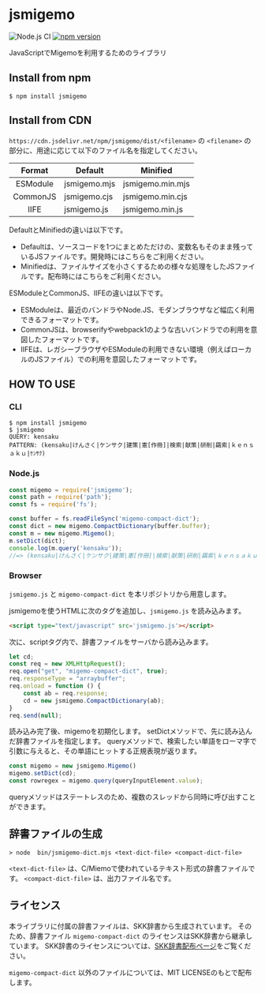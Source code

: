 # jsmigemo

![Node.js CI](https://github.com/oguna/jsmigemo/workflows/Node.js%20CI/badge.svg)
[![npm version](https://badge.fury.io/js/jsmigemo.svg)](https://badge.fury.io/js/jsmigemo)

JavaScriptでMigemoを利用するためのライブラリ

## Install from npm

```
$ npm install jsmigemo
```

## Install from CDN

`https://cdn.jsdelivr.net/npm/jsmigemo/dist/<filename>` の `<filename>` の部分に、用途に応じて以下のファイル名を指定してください。

| Format | Default | Minified |
|:------:|---------|----------|
| ESModule | jsmigemo.mjs | jsmigemo.min.mjs |
| CommonJS | jsmigemo.cjs | jsmigemo.min.cjs |
| IIFE | jsmigemo.js | jsmigemo.min.js |

DefaultとMinifiedの違いは以下です。
- Defaultは、ソースコードを1つにまとめただけの、変数名もそのまま残っているJSファイルです。開発時にはこちらをご利用ください。
- Minifiedは、ファイルサイズを小さくするための様々な処理をしたJSファイルです。配布時にはこちらをご利用ください。

ESModuleとCommonJS、IIFEの違いは以下です。
- ESModuleは、最近のバンドラやNode.JS、モダンブラウザなど幅広く利用できるフォーマットです。
- CommonJSは、browserifyやwebpack1のような古いバンドラでの利用を意図したフォーマットです。
- IIFEは、レガシーブラウザやESModuleの利用できない環境（例えばローカルのJSファイル）での利用を意図したフォーマットです。

## HOW TO USE

### CLI

```
$ npm install jsmigemo
$ jsmigemo
QUERY: kensaku
PATTERN: (kensaku|けんさく|ケンサク|建策|憲[作冊]|検索|献策|研削|羂索|ｋｅｎｓａｋｕ|ｹﾝｻｸ)
```

### Node.js

```js
const migemo = require('jsmigemo');
const path = require('path');
const fs = require('fs');

const buffer = fs.readFileSync('migemo-compact-dict');
const dict = new migemo.CompactDictionary(buffer.buffer);
const m = new migemo.Migemo();
m.setDict(dict);
console.log(m.query('kensaku'));
//=> (kensaku|けんさく|ケンサク|建策|憲[作冊]|検索|献策|研削|羂索|ｋｅｎｓａｋｕ|ｹﾝｻｸ)
```

### Browser

`jsmigemo.js` と `migemo-compact-dict` を本リポジトリから用意します。

jsmigemoを使うHTMLに次のタグを追加し、`jsmigemo.js` を読み込みます。

```html
<script type="text/javascript" src='jsmigemo.js'></script>
```

次に、scriptタグ内で、辞書ファイルをサーバから読み込みます。

```js
let cd;
const req = new XMLHttpRequest();
req.open("get", "migemo-compact-dict", true);
req.responseType = "arraybuffer";
req.onload = function () {
	const ab = req.response;
	cd = new jsmigemo.CompactDictionary(ab);
}
req.send(null);
```

読み込み完了後、migemoを初期化します。
setDictメソッドで、先に読み込んだ辞書ファイルを指定します。
queryメソッドで、検索したい単語をローマ字で引数に与えると、その単語にヒットする正規表現が返ります。

```js
const migemo = new jsmigemo.Migemo()
migemo.setDict(cd);
const rowregex = migemo.query(queryInputElement.value);
```

queryメソッドはステートレスのため、複数のスレッドから同時に呼び出すことができます。

## 辞書ファイルの生成

```shell
> node  bin/jsmigemo-dict.mjs <text-dict-file> <compact-dict-file>
```

`<text-dict-file>` は、C/Miemoで使われているテキスト形式の辞書ファイルです。
`<compact-dict-file>` は、出力ファイル名です。

## ライセンス
本ライブラリに付属の辞書ファイルは、SKK辞書から生成されています。
そのため、辞書ファイル `migemo-compact-dict` のライセンスはSKK辞書から継承しています。
SKK辞書のライセンスについては、[SKK辞書配布ページ](http://openlab.ring.gr.jp/skk/wiki/wiki.cgi?page=SKK%BC%AD%BD%F1)をご覧ください。

`migemo-compact-dict` 以外のファイルについては、MIT LICENSEのもとで配布します。
